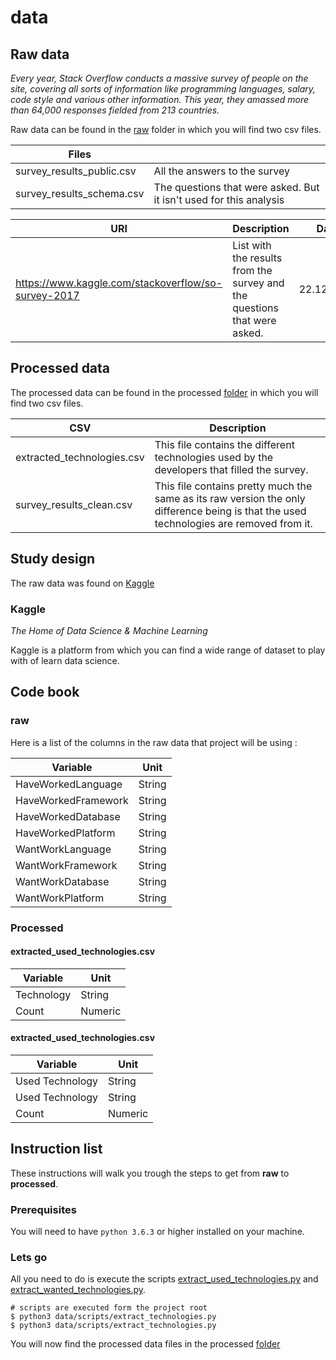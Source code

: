 # data

## Raw data

_Every year, Stack Overflow conducts a massive survey of people on the site, covering all sorts of information like programming languages, salary, code style and various other information. This year, they amassed more than 64,000 responses fielded from 213 countries._

Raw data can be found in the [raw](raw/) folder in which you will find two csv files.

| Files                     |                                                                    |
| ------------------------- | ------------------------------------------------------------------ |
| survey_results_public.csv | All the answers to the survey                                      |
| survey_results_schema.csv | The questions that were asked. But it isn't used for this analysis |

| URI                                                 | Description                                                              | Date       |
| --------------------------------------------------- | ------------------------------------------------------------------------ | ---------- |
| https://www.kaggle.com/stackoverflow/so-survey-2017 | List with the results from the survey and the questions that were asked. | 22.12.2017 |

## Processed data

The processed data can be found in the processed [folder](processed/) in which you will find two csv files.

| CSV                        | Description                                                                                                                             |
| -------------------------- | --------------------------------------------------------------------------------------------------------------------------------------- |
| extracted_technologies.csv | This file contains the different technologies used by the developers that filled the survey.                                            |
| survey_results_clean.csv   | This file contains pretty much the same as its raw version the only difference being is that the used technologies are removed from it. |

## Study design

The raw data was found on [Kaggle](https://kaggle.com/)

### Kaggle

_The Home of Data Science & Machine Learning_

Kaggle is a platform from which you can find a wide range of dataset to play with of learn data science.

## Code book

### raw

Here is a list of the columns in the raw data that project will be using :

| Variable            | Unit   |
| ------------------- | ------ |
| HaveWorkedLanguage  | String |
| HaveWorkedFramework | String |
| HaveWorkedDatabase  | String |
| HaveWorkedPlatform  | String |
| WantWorkLanguage    | String |
| WantWorkFramework   | String |
| WantWorkDatabase    | String |
| WantWorkPlatform    | String |

### Processed

#### extracted_used_technologies.csv

| Variable   | Unit    |
| ---------- | ------- |
| Technology | String  |
| Count      | Numeric |

#### extracted_used_technologies.csv

| Variable        | Unit    |
| --------------- | ------- |
| Used Technology | String  |
| Used Technology | String  |
| Count           | Numeric |

## Instruction list

These instructions will walk you trough the steps to get from **raw** to **processed**.

### Prerequisites

You will need to have `python 3.6.3` or higher installed on your machine.

### Lets go

All you need to do is execute the scripts [extract_used_technologies.py](scripts/extract_used_technologies.py) and [extract_wanted_technologies.py](scripts/extract_wanted_technologies.py).

```
# scripts are executed form the project root
$ python3 data/scripts/extract_technologies.py
$ python3 data/scripts/extract_technologies.py
```

You will now find the processed data files in the processed [folder](processed/)
